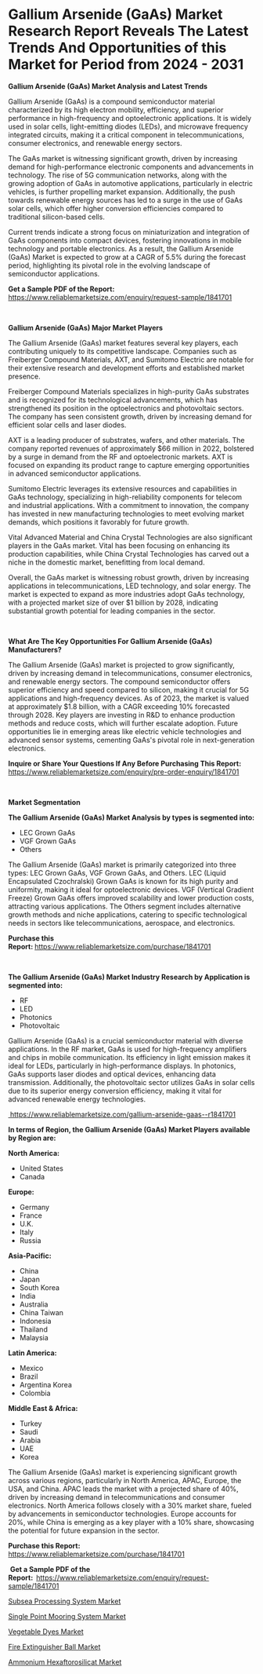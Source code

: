<p><h1>Gallium Arsenide (GaAs) Market Research Report Reveals The Latest Trends And Opportunities of this Market for Period from 2024 - 2031</h1></p><p><strong>Gallium Arsenide (GaAs) Market Analysis and Latest Trends</strong></p>
<p><p>Gallium Arsenide (GaAs) is a compound semiconductor material characterized by its high electron mobility, efficiency, and superior performance in high-frequency and optoelectronic applications. It is widely used in solar cells, light-emitting diodes (LEDs), and microwave frequency integrated circuits, making it a critical component in telecommunications, consumer electronics, and renewable energy sectors.</p><p>The GaAs market is witnessing significant growth, driven by increasing demand for high-performance electronic components and advancements in technology. The rise of 5G communication networks, along with the growing adoption of GaAs in automotive applications, particularly in electric vehicles, is further propelling market expansion. Additionally, the push towards renewable energy sources has led to a surge in the use of GaAs solar cells, which offer higher conversion efficiencies compared to traditional silicon-based cells.</p><p>Current trends indicate a strong focus on miniaturization and integration of GaAs components into compact devices, fostering innovations in mobile technology and portable electronics. As a result, the Gallium Arsenide (GaAs) Market is expected to grow at a CAGR of 5.5% during the forecast period, highlighting its pivotal role in the evolving landscape of semiconductor applications.</p></p>
<p><strong>Get a Sample PDF of the Report:&nbsp;</strong> <a href="https://www.reliablemarketsize.com/enquiry/request-sample/1841701?utm_campaign=1259&utm_medium=2&utm_source=Github&utm_content=ia&utm_term=16102024&utm_id=gallium-arsenide-gaas">https://www.reliablemarketsize.com/enquiry/request-sample/1841701</a></p>
<p>&nbsp;</p>
<p><strong>Gallium Arsenide (GaAs) Major Market Players</strong></p>
<p><p>The Gallium Arsenide (GaAs) market features several key players, each contributing uniquely to its competitive landscape. Companies such as Freiberger Compound Materials, AXT, and Sumitomo Electric are notable for their extensive research and development efforts and established market presence.</p><p>Freiberger Compound Materials specializes in high-purity GaAs substrates and is recognized for its technological advancements, which has strengthened its position in the optoelectronics and photovoltaic sectors. The company has seen consistent growth, driven by increasing demand for efficient solar cells and laser diodes.</p><p>AXT is a leading producer of substrates, wafers, and other materials. The company reported revenues of approximately $66 million in 2022, bolstered by a surge in demand from the RF and optoelectronic markets. AXT is focused on expanding its product range to capture emerging opportunities in advanced semiconductor applications.</p><p>Sumitomo Electric leverages its extensive resources and capabilities in GaAs technology, specializing in high-reliability components for telecom and industrial applications. With a commitment to innovation, the company has invested in new manufacturing technologies to meet evolving market demands, which positions it favorably for future growth.</p><p>Vital Advanced Material and China Crystal Technologies are also significant players in the GaAs market. Vital has been focusing on enhancing its production capabilities, while China Crystal Technologies has carved out a niche in the domestic market, benefitting from local demand.</p><p>Overall, the GaAs market is witnessing robust growth, driven by increasing applications in telecommunications, LED technology, and solar energy. The market is expected to expand as more industries adopt GaAs technology, with a projected market size of over $1 billion by 2028, indicating substantial growth potential for leading companies in the sector.</p></p>
<p>&nbsp;</p>
<p><strong>What Are The Key Opportunities For Gallium Arsenide (GaAs) Manufacturers?</strong></p>
<p><p>The Gallium Arsenide (GaAs) market is projected to grow significantly, driven by increasing demand in telecommunications, consumer electronics, and renewable energy sectors. The compound semiconductor offers superior efficiency and speed compared to silicon, making it crucial for 5G applications and high-frequency devices. As of 2023, the market is valued at approximately $1.8 billion, with a CAGR exceeding 10% forecasted through 2028. Key players are investing in R&D to enhance production methods and reduce costs, which will further escalate adoption. Future opportunities lie in emerging areas like electric vehicle technologies and advanced sensor systems, cementing GaAs's pivotal role in next-generation electronics.</p></p>
<p><strong>Inquire or Share Your Questions If Any Before Purchasing This Report:</strong> <a href="https://www.reliablemarketsize.com/enquiry/pre-order-enquiry/1841701?utm_campaign=1259&utm_medium=2&utm_source=Github&utm_content=ia&utm_term=16102024&utm_id=gallium-arsenide-gaas">https://www.reliablemarketsize.com/enquiry/pre-order-enquiry/1841701</a></p>
<p>&nbsp;</p>
<p><strong>Market Segmentation</strong></p>
<p><strong>The Gallium Arsenide (GaAs) Market Analysis by types is segmented into:</strong></p>
<p><ul><li>LEC Grown GaAs</li><li>VGF Grown GaAs</li><li>Others</li></ul></p>
<p><p>The Gallium Arsenide (GaAs) market is primarily categorized into three types: LEC Grown GaAs, VGF Grown GaAs, and Others. LEC (Liquid Encapsulated Czochralski) Grown GaAs is known for its high purity and uniformity, making it ideal for optoelectronic devices. VGF (Vertical Gradient Freeze) Grown GaAs offers improved scalability and lower production costs, attracting various applications. The Others segment includes alternative growth methods and niche applications, catering to specific technological needs in sectors like telecommunications, aerospace, and electronics.</p></p>
<p><strong>Purchase this Report:&nbsp;</strong><a href="https://www.reliablemarketsize.com/purchase/1841701?utm_campaign=1259&utm_medium=2&utm_source=Github&utm_content=ia&utm_term=16102024&utm_id=gallium-arsenide-gaas">https://www.reliablemarketsize.com/purchase/1841701</a></p>
<p>&nbsp;</p>
<p><strong>The Gallium Arsenide (GaAs) Market Industry Research by Application is segmented into:</strong></p>
<p><ul><li>RF</li><li>LED</li><li>Photonics</li><li>Photovoltaic</li></ul></p>
<p><p>Gallium Arsenide (GaAs) is a crucial semiconductor material with diverse applications. In the RF market, GaAs is used for high-frequency amplifiers and chips in mobile communication. Its efficiency in light emission makes it ideal for LEDs, particularly in high-performance displays. In photonics, GaAs supports laser diodes and optical devices, enhancing data transmission. Additionally, the photovoltaic sector utilizes GaAs in solar cells due to its superior energy conversion efficiency, making it vital for advanced renewable energy technologies.</p></p>
<p><a href="https://www.reliablemarketsize.com/gallium-arsenide-gaas--r1841701?utm_campaign=1259&utm_medium=2&utm_source=Github&utm_content=ia&utm_term=16102024&utm_id=gallium-arsenide-gaas">&nbsp;https://www.reliablemarketsize.com/gallium-arsenide-gaas--r1841701</a></p>
<p><strong>In terms of Region, the Gallium Arsenide (GaAs) Market Players available by Region are:</strong></p>
<p>
    <p> <strong> North America: </strong>
        <ul>
            <li>United States</li>
            <li>Canada</li>
        </ul>
        </p> 
    <p> <strong> Europe: </strong>
        <ul>
            <li>Germany</li>
            <li>France</li>
            <li>U.K.</li>
            <li>Italy</li>
            <li>Russia</li>
        </ul>
        </p> 
    <p> <strong> Asia-Pacific: </strong>
        <ul>
            <li>China</li>
            <li>Japan</li>
            <li>South Korea</li>
            <li>India</li>
            <li>Australia</li>
            <li>China Taiwan</li>
            <li>Indonesia</li>
            <li>Thailand</li>
            <li>Malaysia</li>
        </ul>
        </p> 
    <p> <strong> Latin America: </strong>
        <ul>
            <li>Mexico</li>
            <li>Brazil</li>
            <li>Argentina Korea</li>
            <li>Colombia</li>
        </ul>
        </p> 
    <p> <strong> Middle East & Africa: </strong>
        <ul>
            <li>Turkey</li>
            <li>Saudi</li>
            <li>Arabia</li>
            <li>UAE</li>
            <li>Korea</li>
        </ul>
    </p>
    </p>
<p><p>The Gallium Arsenide (GaAs) market is experiencing significant growth across various regions, particularly in North America, APAC, Europe, the USA, and China. APAC leads the market with a projected share of 40%, driven by increasing demand in telecommunications and consumer electronics. North America follows closely with a 30% market share, fueled by advancements in semiconductor technologies. Europe accounts for 20%, while China is emerging as a key player with a 10% share, showcasing the potential for future expansion in the sector.</p></p>
<p><strong>Purchase this Report: </strong><a href="https://www.reliablemarketsize.com/purchase/1841701?utm_campaign=1259&utm_medium=2&utm_source=Github&utm_content=ia&utm_term=16102024&utm_id=gallium-arsenide-gaas">https://www.reliablemarketsize.com/purchase/1841701</a></p>
<p>&nbsp;<strong>Get a Sample PDF of the Report:&nbsp;&nbsp;</strong><a href="https://www.reliablemarketsize.com/enquiry/request-sample/1841701?utm_campaign=1259&utm_medium=2&utm_source=Github&utm_content=ia&utm_term=16102024&utm_id=gallium-arsenide-gaas">https://www.reliablemarketsize.com/enquiry/request-sample/1841701</a></p>
<p><strong></strong></p>
<p><p><a href="https://issuu.com/reportprime-2/docs/subsea-processing-system-market-siz_610dd280db3dd5?utm_campaign=1259&utm_medium=2&utm_source=Github&utm_content=ia&utm_term=16102024&utm_id=gallium-arsenide-gaas">Subsea Processing System Market</a></p><p><a href="https://issuu.com/reportprime-2/docs/single-point-mooring-system-market-_97fb4151df31ec?utm_campaign=1259&utm_medium=2&utm_source=Github&utm_content=ia&utm_term=16102024&utm_id=gallium-arsenide-gaas">Single Point Mooring System Market</a></p><p><a href="https://www.linkedin.com/pulse/vegetable-dyes-market-size-segmentation-trends-growth-analysis-gcdsf?utm_campaign=1259&utm_medium=2&utm_source=Github&utm_content=ia&utm_term=16102024&utm_id=gallium-arsenide-gaas">Vegetable Dyes Market</a></p><p><a href="https://www.linkedin.com/pulse/fire-extinguisher-ball-market-size-growth-industry-analysis-cvf0f?utm_campaign=1259&utm_medium=2&utm_source=Github&utm_content=ia&utm_term=16102024&utm_id=gallium-arsenide-gaas">Fire Extinguisher Ball Market</a></p><p><a href="https://github.com/carmelrundv1/Market-Research-Report-List-1/blob/main/ammonium-hexaftorosilicat-market.md?utm_campaign=1259&utm_medium=2&utm_source=Github&utm_content=ia&utm_term=16102024&utm_id=gallium-arsenide-gaas">Ammonium Hexaftorosilicat Market</a></p></p>